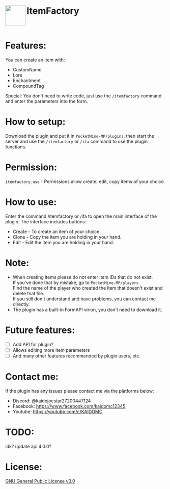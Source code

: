 <h1>ItemFactory<img src="https://github.com/kaidoMC/ItemFactory/blob/main/icon.png" height="64" width="64"  align="left"></img></h1><br/>

# Features:
You can create an item with:
- CustomName
- Lore
- Enchantment
- CompoundTag

Special: You don't need to write code, just use the `/itemfactory` command and enter the parameters into the form.

# How to setup:
Download the plugin and put it in `PocketMine-MP/plugins`, then start the server and use the `/itemfactory` or `/ifa` command to use the plugin functions.

# Permission:
`itemfactory.use` - Permissions allow create, edit, copy items of your choice.

# How to use:
Enter the command /itemfactory or /ifa to open the main interface of the plugin.
The interface includes buttons:  
- Create - To create an item of your choice.
- Clone - Copy the item you are holding in your hand.
- Edit - Edit the item you are holding in your hand.

# Note:
- When creating items please do not enter item IDs that do not exist. <br/>
  If you've done that by mistake, go to `PocketMine-MP/players` <br/>
  Find the name of the player who created the item that doesn't exist and delete that file. <br/>
  If you still don't understand and have problems, you can contact me directly.
- The plugin has a built-in FormAPI virion, you don't need to download it.

# Future features:
- [ ] Add API for plugin?
- [ ] Allows editing more item parameters
- [ ] And many other features recommended by plugin users, etc.

# Contact me:
If the plugin has any issues please contact me via the platforms below:
- Discord: @kaidojoestar272004#7124
- Facebook: https://www.facebook.com/kaidomc12345
- Youtube: https://youtube.com/c/KAIDOMC

# TODO:
idk? update api 4.0.0?

# License:
[GNU General Public License v3.0](https://www.gnu.org/licenses/gpl-3.0.html)
